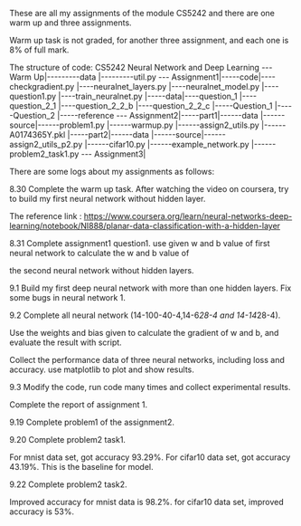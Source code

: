 These are all my assignments of the module CS5242 and there are one warm up and three assignments.

Warm up task is not graded, for another three assignment, and each one is 8% of full mark.

The structure of code:
CS5242 Neural Network and Deep Learning --- Warm Up|---------data
                                                   |---------util.py
                                        --- Assignment1|-----code|----checkgradient.py
                                                                 |----neuralnet_layers.py
                                                                 |----neuralnet_model.py
                                                                 |----question1.py
                                                                 |----train_neuralnet.py
                                                       |-----data|----question_1
                                                                 |----question_2_1
                                                                 |----question_2_2_b
                                                                 |----question_2_2_c
                                                       |-----Question_1
                                                       |-----Question_2
                                                       |-----reference
                                        --- Assignment2|-----part1|------data
                                                                  |------source|------problem1.py
                                                                               |------warmup.py
                                                                               |------assign2_utils.py
                                                                               |------A0174365Y.pkl
                                                       |-----part2|------data
                                                                  |------source|------assign2_utils_p2.py
                                                                               |------cifar10.py
                                                                               |------example_network.py
                                                                               |------problem2_task1.py
                                        --- Assignment3|


There are some logs about my assignments as follows:

8.30 Complete the warm up task. After watching the video on coursera, try to build my first neural network without hidden layer.

The reference link : https://www.coursera.org/learn/neural-networks-deep-learning/notebook/NI888/planar-data-classification-with-a-hidden-layer

8.31 Complete assignment1 question1. use given w and b value of first neural network to calculate the w and b value of

the second neural network without hidden layers.

9.1 Build my first deep neural network with more than one hidden layers. Fix some bugs in neural network 1.

9.2 Complete all neural network (14-100-40-4,14-6*28-4 and 14-14*28-4).

Use the weights and bias given to calculate the gradient of w and b, and evaluate the result with script.

Collect the performance data of three neural networks, including loss and accuracy. use matplotlib to plot and show results.

9.3 Modify the code, run code many times and collect experimental results.

Complete the report of assignment 1.

9.19 Complete problem1 of the assignment2.

9.20 Complete problem2 task1.

For mnist data set, got accuracy 93.29%. For cifar10 data set, got accuracy 43.19%. This is the baseline for model.

9.22 Complete problem2 task2.

Improved accuracy for mnist data is 98.2%. for cifar10 data set, improved accuracy is 53%.


